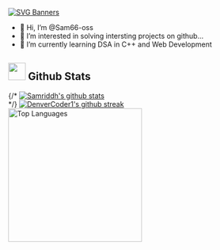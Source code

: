 [![SVG Banners](https://svg-banners.vercel.app/api?type=luminance&text1=I%20am%20Samriddh,A%20programmer🌻&width=400&height=200)](https://github.com/Akshay090/svg-banners)
- 👋 Hi, I’m @Sam66-oss
- 👀 I’m interested in solving intersting projects on github...
- 🌱 I’m currently learning DSA in C++ and Web Development 

<!---
Sam66-oss/Sam66-oss is a ✨ special ✨ repository because its `README.md` (this file) appears on your GitHub profile.
You can click the Preview link to take a look at your changes.
--->
 ## <img src="https://media.giphy.com/media/iY8CRBdQXODJSCERIr/giphy.gif" width="35"><b> Github Stats </b>
{/* [![Samriddh's github stats](https://github-readme-stats.vercel.app/api?username=Sam66-oss&show_icons=true&count_private=true&theme=blue-green)](https://github.com/Sam66-oss)<br> */}
 [![DenverCoder1's github streak](https://github-readme-streak-stats.herokuapp.com/?user=Sam66-oss&theme=blue-green)](https://github.com/Sam66-oss)
<a href="https://github.com/Sam66-oss"><img alt="Top Languages" src="https://github-readme-stats.vercel.app/api/top-langs/?username=Sam66-oss&langs_count=8&count_private=true&layout=compact&theme=react&bg_color=0D1117" width="270px"/></a>
